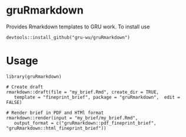 # gruRmarkdown

Provides Rmarkdown templates to GRU work. To install use
```
devtools::install_github("gru-wu/gruRmarkdown")
```

# Usage 
```
library(gruRmarkdown)

# Create draft
rmarkdown::draft(file = "my_brief.Rmd", create_dir = TRUE,
   template = "fineprint_brief", package = "gruRmarkdown",  edit = FALSE)

# Render brief in PDF and HTMl format
rmarkdown::render(input = "my_brief/my_brief.Rmd",
   output_format = c("gruRmarkdown::pdf_fineprint_brief", "gruRmarkdown::html_fineprint_brief"))
```
